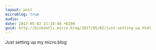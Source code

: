 ```yaml
---
layout: post
microblog: true
audio: 
date: 2017-05-02 21:18:48 +0200
guid: http://binkdotli.micro.blog/2017/05/02/just-setting-up.html
---
```

Just setting up my micro.blog
